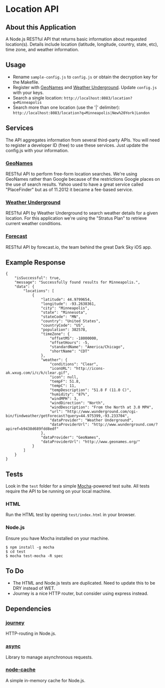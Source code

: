 # Location API

## About this Application
A Node.js RESTful API that returns basic information about requested location(s). 
Details include location (latitude, longitude, country, state, etc), time zone, and weather information. 

## Usage
* Rename `sample-config.js` to `config.js` or obtain the decryption key for the Makefile.
* Register with [GeoNames](http://www.geonames.org/) and [Weather Underground](http://www.wunderground.com/weather/api/). Update `config.js` with your keys.
* Search a single location: `http://localhost:8083/location?q=Minneapolis`
* Search more than one location (use the '|' delimiter): `http://localhost:8083/location?q=Minneapolis|New%20York|London`

## Services
The API aggregates information from several third-party APIs. 
You will need to register a developer ID (free) to use these services. 
Just update the config.js with your information. 

### [GeoNames](http://www.geonames.org/)
RESTful API to perform free-form location searches. 
We're using GeoNames rather than Google because of the restrictions Google places on the use of search results. 
Yahoo used to have a great service called "PlaceFinder" but as of 11.2012 it became a fee-based service. 

### [Weather Underground](http://www.wunderground.com/weather/api/)
RESTful API by Weather Underground to search weather details for a given location. 
For this application we're using the "Stratus Plan" to retrieve current weather conditions. 

### [Forecast](https://developer.forecast.io/)
RESTful API by forecast.io, the team behind the great Dark Sky iOS app.

## Example Response

	{
	    "isSuccessful": true,
	    "message": "Successfully found results for Minneapolis.",
	    "data": {
	        "locations": [
	            {
	                "latitude": 44.9799654,
	                "longitude": -93.2638361,
	                "city": "Minneapolis",
	                "state": "Minnesota",
	                "stateCode": "MN",
	                "country": "United States",
	                "countryCode": "US",
	                "population": 382578,
	                "timeZone": {
	                    "offsetMS": -18000000,
	                    "offsetHours": -5,
	                    "standardName": "America/Chicago",
	                    "shortName": "CDT"
	                },
	                "weather": {
	                    "conditions": "Clear",
	                    "iconURL": "http://icons-ak.wxug.com/i/c/k/clear.gif",
	                    "icon": null,
	                    "tempF": 51.8,
	                    "tempC": 11,
	                    "tempDescription": "51.8 F (11.0 C)",
	                    "humidity": "87%",
	                    "windMPH": 3,
	                    "windDirection": "North",
	                    "windDescription": "From the North at 3.0 MPH",
	                    "url": "http://www.wunderground.com/cgi-bin/findweather/getForecast?query=44.975399,-93.233704",
	                    "dataProvider": "Weather Underground",
	                    "dataProviderUrl": "http://www.wunderground.com/?apiref=b9438d689fdd8edf"
	                },
	                "dataProvider": "GeoNames",
	                "dataProviderUrl": "http://www.geonames.org/"
	            }
	        ]
	    }
	}

## Tests
Look in the `test` folder for a simple [Mocha](http://visionmedia.github.io/mocha/)-powered test suite. 
All tests require the API to be running on your local machine. 

### HTML
Run the HTML test by opening `test/index.html` in your browser. 

### Node.js
Ensure you have Mocha installed on your machine.

	$ npm install -g mocha
	$ cd test
	$ mocha test-mocha -R spec

## To Do
* The HTML and Node.js tests are duplicated. Need to update this to be DRY instead of WET. 
* Journey is a nice HTTP router, but consider using express instead. 

## Dependencies

### [journey](https://github.com/cloudhead/journey)
HTTP-routing in Node.js. 

### [async](https://github.com/caolan/async)
Library to manage asynchronous requests.

### [node-cache](https://github.com/ptarjan/node-cache)
A simple in-memory cache for Node.js.
